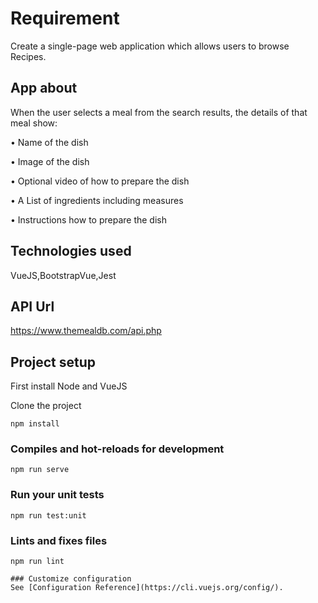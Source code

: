 # Requirement

 Create a single-page web application which allows users to browse Recipes.
 

## App about

When the user selects a meal from the search results, the details of that meal show:

• Name of the dish

• Image of the dish

• Optional video of how to prepare the dish

• A List of ingredients including measures

• Instructions how to prepare the dish
 

## Technologies used

VueJS,BootstrapVue,Jest

## API Url

 https://www.themealdb.com/api.php
 
## Project setup
First install Node and VueJS

Clone the project 
```
npm install
```

### Compiles and hot-reloads for development
```
npm run serve
```

### Run your unit tests
```
npm run test:unit
```
### Lints and fixes files
```
npm run lint

### Customize configuration
See [Configuration Reference](https://cli.vuejs.org/config/).
